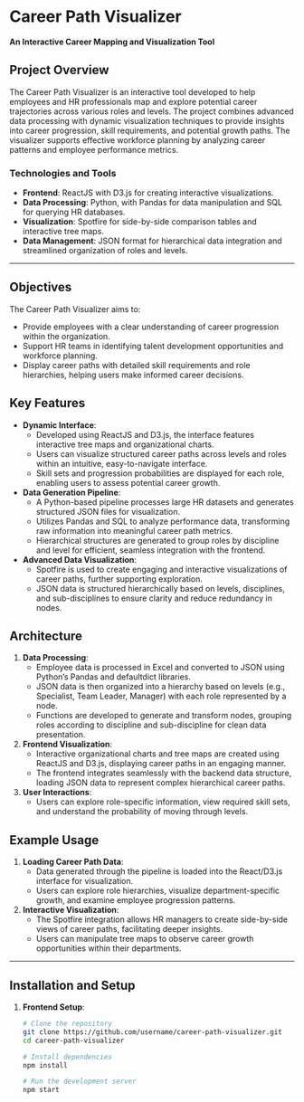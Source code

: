 
# Career Path Visualizer
**An Interactive Career Mapping and Visualization Tool**

## Project Overview
The Career Path Visualizer is an interactive tool developed to help employees and HR professionals map and explore potential career trajectories across various roles and levels. The project combines advanced data processing with dynamic visualization techniques to provide insights into career progression, skill requirements, and potential growth paths. The visualizer supports effective workforce planning by analyzing career patterns and employee performance metrics.

### Technologies and Tools
- **Frontend**: ReactJS with D3.js for creating interactive visualizations.
- **Data Processing**: Python, with Pandas for data manipulation and SQL for querying HR databases.
- **Visualization**: Spotfire for side-by-side comparison tables and interactive tree maps.
- **Data Management**: JSON format for hierarchical data integration and streamlined organization of roles and levels.

---

## Objectives
The Career Path Visualizer aims to:
- Provide employees with a clear understanding of career progression within the organization.
- Support HR teams in identifying talent development opportunities and workforce planning.
- Display career paths with detailed skill requirements and role hierarchies, helping users make informed career decisions.

## Key Features
- **Dynamic Interface**:
  - Developed using ReactJS and D3.js, the interface features interactive tree maps and organizational charts.
  - Users can visualize structured career paths across levels and roles within an intuitive, easy-to-navigate interface.
  - Skill sets and progression probabilities are displayed for each role, enabling users to assess potential career growth.
- **Data Generation Pipeline**:
  - A Python-based pipeline processes large HR datasets and generates structured JSON files for visualization.
  - Utilizes Pandas and SQL to analyze performance data, transforming raw information into meaningful career path metrics.
  - Hierarchical structures are generated to group roles by discipline and level for efficient, seamless integration with the frontend.
- **Advanced Data Visualization**:
  - Spotfire is used to create engaging and interactive visualizations of career paths, further supporting exploration.
  - JSON data is structured hierarchically based on levels, disciplines, and sub-disciplines to ensure clarity and reduce redundancy in nodes.

## Architecture
1. **Data Processing**:
   - Employee data is processed in Excel and converted to JSON using Python’s Pandas and defaultdict libraries.
   - JSON data is then organized into a hierarchy based on levels (e.g., Specialist, Team Leader, Manager) with each role represented by a node.
   - Functions are developed to generate and transform nodes, grouping roles according to discipline and sub-discipline for clean data presentation.
2. **Frontend Visualization**:
   - Interactive organizational charts and tree maps are created using ReactJS and D3.js, displaying career paths in an engaging manner.
   - The frontend integrates seamlessly with the backend data structure, loading JSON data to represent complex hierarchical career paths.
3. **User Interactions**:
   - Users can explore role-specific information, view required skill sets, and understand the probability of moving through levels.

## Example Usage
1. **Loading Career Path Data**:
   - Data generated through the pipeline is loaded into the React/D3.js interface for visualization.
   - Users can explore role hierarchies, visualize department-specific growth, and examine employee progression patterns.
2. **Interactive Visualization**:
   - The Spotfire integration allows HR managers to create side-by-side views of career paths, facilitating deeper insights.
   - Users can manipulate tree maps to observe career growth opportunities within their departments.

---

## Installation and Setup
1. **Frontend Setup**:
   ```bash
   # Clone the repository
   git clone https://github.com/username/career-path-visualizer.git
   cd career-path-visualizer

   # Install dependencies
   npm install

   # Run the development server
   npm start
   ```
